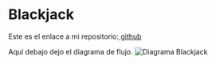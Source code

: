 # Blackjack
Este es el enlace a mi repositorio:[ github](https://github.com/Xavitheforce/Blackjack)

Aquí debajo dejo el diagrama de flujo.
![Diagrama Blackjack](https://user-images.githubusercontent.com/91721699/143071227-319f1c3b-32bb-4f33-aff6-4bb6c2b7cec7.jpg)
